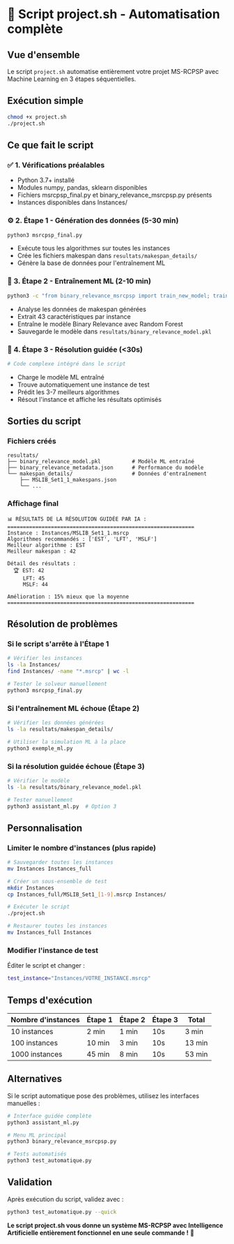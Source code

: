 # 🚀 Script project.sh - Automatisation complète

## Vue d'ensemble
Le script `project.sh` automatise entièrement votre projet MS-RCPSP avec Machine Learning en 3 étapes séquentielles.

## Exécution simple
```bash
chmod +x project.sh
./project.sh
```

## Ce que fait le script

### ✅ 1. Vérifications préalables
- Python 3.7+ installé
- Modules numpy, pandas, sklearn disponibles  
- Fichiers msrcpsp_final.py et binary_relevance_msrcpsp.py présents
- Instances disponibles dans Instances/

### ⚙️ 2. Étape 1 - Génération des données (5-30 min)
```bash
python3 msrcpsp_final.py
```
- Exécute tous les algorithmes sur toutes les instances
- Crée les fichiers makespan dans `resultats/makespan_details/`
- Génère la base de données pour l'entraînement ML

### 🧠 3. Étape 2 - Entraînement ML (2-10 min)
```bash
python3 -c "from binary_relevance_msrcpsp import train_new_model; train_new_model()"
```
- Analyse les données de makespan générées
- Extrait 43 caractéristiques par instance
- Entraîne le modèle Binary Relevance avec Random Forest
- Sauvegarde le modèle dans `resultats/binary_relevance_model.pkl`

### 🎯 4. Étape 3 - Résolution guidée (<30s)
```bash
# Code complexe intégré dans le script
```
- Charge le modèle ML entraîné
- Trouve automatiquement une instance de test
- Prédit les 3-7 meilleurs algorithmes  
- Résout l'instance et affiche les résultats optimisés

## Sorties du script

### Fichiers créés
```
resultats/
├── binary_relevance_model.pkl          # Modèle ML entraîné
├── binary_relevance_metadata.json      # Performance du modèle
└── makespan_details/                   # Données d'entraînement
    ├── MSLIB_Set1_1_makespans.json
    └── ...
```

### Affichage final
```
📊 RÉSULTATS DE LA RÉSOLUTION GUIDÉE PAR IA :
============================================================
Instance : Instances/MSLIB_Set1_1.msrcp
Algorithmes recommandés : ['EST', 'LFT', 'MSLF']
Meilleur algorithme : EST
Meilleur makespan : 42

Détail des résultats :
  🏆 EST: 42
     LFT: 45
     MSLF: 44

Amélioration : 15% mieux que la moyenne
============================================================
```

## Résolution de problèmes

### Si le script s'arrête à l'Étape 1
```bash
# Vérifier les instances
ls -la Instances/
find Instances/ -name "*.msrcp" | wc -l

# Tester le solveur manuellement
python3 msrcpsp_final.py
```

### Si l'entraînement ML échoue (Étape 2)
```bash
# Vérifier les données générées
ls -la resultats/makespan_details/

# Utiliser la simulation ML à la place
python3 exemple_ml.py
```

### Si la résolution guidée échoue (Étape 3)
```bash
# Vérifier le modèle
ls -la resultats/binary_relevance_model.pkl

# Tester manuellement
python3 assistant_ml.py  # Option 3
```

## Personnalisation

### Limiter le nombre d'instances (plus rapide)
```bash
# Sauvegarder toutes les instances
mv Instances Instances_full

# Créer un sous-ensemble de test
mkdir Instances
cp Instances_full/MSLIB_Set1_[1-9].msrcp Instances/

# Exécuter le script
./project.sh

# Restaurer toutes les instances
mv Instances_full Instances
```

### Modifier l'instance de test
Éditer le script et changer :
```bash
test_instance="Instances/VOTRE_INSTANCE.msrcp"
```

## Temps d'exécution

| Nombre d'instances | Étape 1 | Étape 2 | Étape 3 | Total |
|-------------------|---------|---------|---------|-------|
| 10 instances      | 2 min   | 1 min   | 10s     | 3 min |
| 100 instances     | 10 min  | 3 min   | 10s     | 13 min |
| 1000 instances    | 45 min  | 8 min   | 10s     | 53 min |

## Alternatives

Si le script automatique pose des problèmes, utilisez les interfaces manuelles :

```bash
# Interface guidée complète
python3 assistant_ml.py

# Menu ML principal  
python3 binary_relevance_msrcpsp.py

# Tests automatisés
python3 test_automatique.py
```

## Validation

Après exécution du script, validez avec :
```bash
python3 test_automatique.py --quick
```

**Le script project.sh vous donne un système MS-RCPSP avec Intelligence Artificielle entièrement fonctionnel en une seule commande !** 🎉
